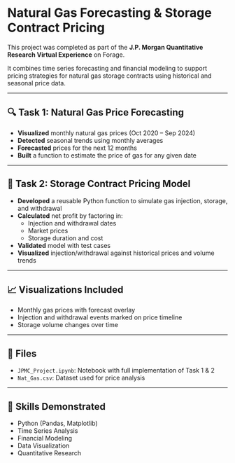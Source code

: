 # Natural Gas Forecasting & Storage Contract Pricing

This project was completed as part of the **J.P. Morgan Quantitative Research Virtual Experience** on Forage.

It combines time series forecasting and financial modeling to support pricing strategies for natural gas storage contracts using historical and seasonal price data.

---

## 🔍 Task 1: Natural Gas Price Forecasting

- **Visualized** monthly natural gas prices (Oct 2020 – Sep 2024)
- **Detected** seasonal trends using monthly averages
- **Forecasted** prices for the next 12 months
- **Built** a function to estimate the price of gas for any given date

---

## 💼 Task 2: Storage Contract Pricing Model

- **Developed** a reusable Python function to simulate gas injection, storage, and withdrawal
- **Calculated** net profit by factoring in:
  - Injection and withdrawal dates
  - Market prices
  - Storage duration and cost
- **Validated** model with test cases
- **Visualized** injection/withdrawal against historical prices and volume trends

---

## 📈 Visualizations Included
- Monthly gas prices with forecast overlay
- Injection and withdrawal events marked on price timeline
- Storage volume changes over time

---

## 📁 Files
- `JPMC_Project.ipynb`: Notebook with full implementation of Task 1 & 2
- `Nat_Gas.csv`: Dataset used for price analysis

---

## 🚀 Skills Demonstrated
- Python (Pandas, Matplotlib)
- Time Series Analysis
- Financial Modeling
- Data Visualization
- Quantitative Research
